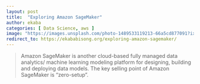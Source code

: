 ```yaml
---
layout: post
title:  "Exploring Amazon SageMaker"
author: ekaba
categories: [ Data Science, aws ]
image: "https://images.unsplash.com/photo-1489533119213-66a5cd877091?ixlib=rb-1.2.1&ixid=MXwxMjA3fDB8MHxwaG90by1wYWdlfHx8fGVufDB8fHw%3D&auto=format&fit=crop&w=1951&q=80"
redirect_to: https://ekababisong.org/exploring-amazon-sagemaker/
---
```

> Amazon SageMaker is another cloud-based fully managed data analytics/ machine learning modeling platform for designing, building and deploying data models. The key selling point of Amazon SageMaker is “zero-setup”.